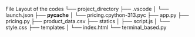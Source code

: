 File Layout of the codes
└── project_directory
    ├── .vscode
    │   └── launch.json
    ├── __pycache__
    │   └── pricing.cpython-313.pyc
    ├── app.py
    ├── pricing.py
    ├── product_data.csv
    ├── statics
    │   ├── script.js
    │   └── style.css
    ├── templates
    │   └── index.html
    └── terminal_based.py
